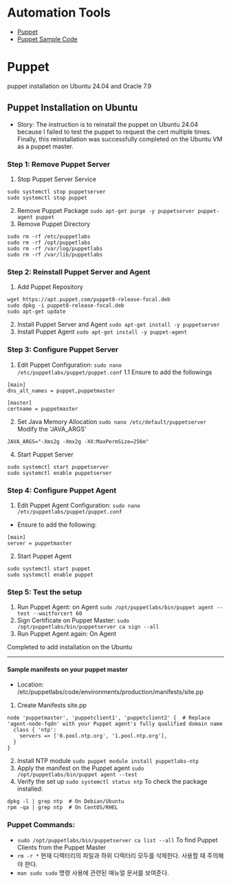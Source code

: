 # Automation Tools 
- [Puppet](https://github.com/dial2vincent/lab/blob/master/content/puppet.md)
- [Puppet Sample Code](https://github.com/dial2vincent/lab/blob/master/content/puppet-sample-code.md)
# Puppet
puppet installation on Ubuntu 24.04 and Oracle 7.9

## Puppet Installation on Ubuntu
- Story: The instruction is to reinstall the puppet on Ubuntu 24.04 because I failed to test the puppet to request the cert multiple times.
  Finally, this reinstallation was successfully completed on the Ubuntu VM as a puppet master. 

### Step 1: Remove Puppet Server
 1. Stop Puppet Server Service
~~~
sudo systemctl stop puppetserver
sudo systemctl stop puppet
~~~
 2. Remove Puppet Package
`sudo apt-get purge -y puppetserver puppet-agent puppet `
 3. Remove Puppet Directory
~~~
sudo rm -rf /etc/puppetlabs
sudo rm -rf /opt/puppetlabs
sudo rm -rf /var/log/puppetlabs
sudo rm -rf /var/lib/puppetlabs
~~~
### Step 2: Reinstall Puppet Server and Agent
 1. Add Puppet Repository
~~~
wget https://apt.puppet.com/puppet8-release-focal.deb
sudo dpkg -i puppet8-release-focal.deb
sudo apt-get update
~~~
 2. Install Puppet Server and Agent
`sudo apt-get install -y puppetserver`
 3. Install Puppet Agent
`sudo apt-get install -y puppet-agent`
### Step 3: Configure Puppet Server
 1. Edit Puppet Configuration:
`sudo nano /etc/puppetlabs/puppet/puppet.conf`
 1.1 Ensure to add the followings
~~~
[main]
dns_alt_names = puppet,puppetmaster

[master]
certname = puppetmaster
~~~
 2. Set Java Memory Allocation
`sudo nano /etc/default/puppetserver`
 Modify the 'JAVA_ARGS'
~~~
JAVA_ARGS="-Xms2g -Xmx2g -XX:MaxPermSize=256m"
~~~
 4. Start Puppet Server
~~~
sudo systemctl start puppetserver
sudo systemctl enable puppetserver
~~~
### Step 4: Configure Puppet Agent
 1. Edit Puppet Agent Configuration:
`sudo nano /etc/puppetlabs/puppet/puppet.conf`
- Ensure to add the following:
~~~
[main]
server = puppetmaster
~~~
 2. Start Puppet Agent
~~~
sudo systemctl start puppet
sudo systemctl enable puppet
~~~
### Step 5: Test the setup
 1. Run Puppet Agent: on Agent
`sudo /opt/puppetlabs/bin/puppet agent --test --waitforcert 60`
 2. Sign Certificate on Puppet Master:
`sudo /opt/puppetlabs/bin/puppetserver ca sign --all`
 3. Run Puppet Agent again: On Agent

Completed to add installation on the Ubuntu

---

#### Sample manifests on your puppet master
- Location: /etc/puppetlabs/code/environments/production/manifests/site.pp
1. Create Manifests site.pp
~~~
node 'puppetmaster', 'puppetclient1', 'puppetclient2' {  # Replace 'agent-node-fqdn' with your Puppet agent's fully qualified domain name
  class { 'ntp':
    servers => ['0.pool.ntp.org', '1.pool.ntp.org'],
  }
}
~~~
2. Install NTP module
`sudo puppet module install puppetlabs-ntp`
3. Apply the manifest on the Puppet agent
   `sudo /opt/puppetlabs/bin/puppet agent --test`
4. Verify the set up
   `sudo systemctl status ntp`
To check the package installed:
~~~
dpkg -l | grep ntp  # On Debian/Ubuntu
rpm -qa | grep ntp  # On CentOS/RHEL
~~~
### Puppet Commands:
- `sudo /opt/puppetlabs/bin/puppetserver ca list --all` To find Puppet Clients from the Puppet Master
- `rm -r *` 현재 디렉터리의 파일과 하위 디렉터리 모두를 삭제한다. 사용할 때 주의해야 한다.
- `man sudo sudo` 명령 사용에 관련된 매뉴얼 문서를 보여준다.

